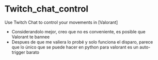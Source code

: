 # Twitch_chat_control
Use Twitch Chat to control your movements in [Valorant]

* Considerandolo mejor, creo que no es conveniente, es posible que Valorant te bannee
* Despues de que me valiera lo probé y solo funciona el disparo, parece que lo único que se puede hacer en python para valorant es un auto-trigger barato
